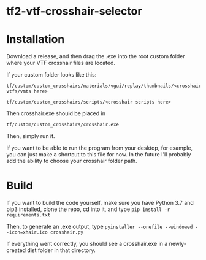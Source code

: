 # tf2-vtf-crosshair-selector

# Installation

Download a release, and then drag the .exe into the root custom folder where your VTF crosshair files are located.

If your custom folder looks like this:

```
tf/custom/custom_crosshairs/materials/vgui/replay/thumbnails/<crosshair vtfs/vmts here>
```
```
tf/custom/custom_crosshairs/scripts/<crosshair scripts here>
```

Then crosshair.exe should be placed in 
```
tf/custom/custom_crosshairs/crosshair.exe
```

Then, simply run it.

If you want to be able to run the program from your desktop, for example, you can just make a shortcut to this file for now. In the future I'll probably add the ability to choose your crosshair folder path.

# Build

If you want to build the code yourself, make sure you have Python 3.7 and pip3 installed, clone the repo, cd into it, and type 
```pip install -r requirements.txt```

Then, to generate an .exe output, type
```pyinstaller --onefile --windowed --icon=xhair.ico crosshair.py```

If everything went correctly, you should see a crosshair.exe in a newly-created dist folder in that directory.